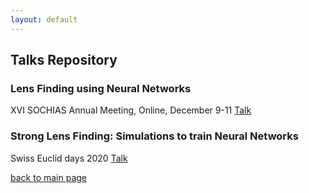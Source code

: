 ```yaml
---
layout: default
---
```


## Talks Repository

### Lens Finding using Neural Networks 
XVI SOCHIAS Annual Meeting, Online, December 9-11
[Talk](/pdf/Krojas_sochias2020.pdf)


### Strong Lens Finding: Simulations to train Neural Networks 
Swiss Euclid days 2020
[Talk](/pdf/krojas_Swiss_Euclid_days.pdf)

[back to main page](./)